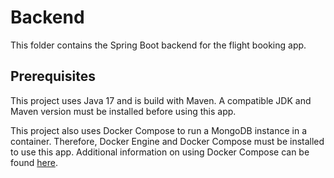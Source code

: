 # Backend

This folder contains the Spring Boot backend for the flight booking app.

## Prerequisites

This project uses Java 17 and is build with Maven. A compatible JDK and Maven version must be installed before using this app.

This project also uses Docker Compose to run a MongoDB instance in a container. Therefore, Docker Engine and Docker Compose must be 
installed to use this app. Additional information on using Docker Compose can be found 
[here](https://docs.docker.com/compose/gettingstarted/).
